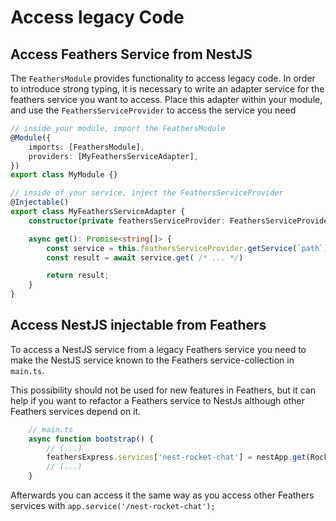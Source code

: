 # Access legacy Code

## Access Feathers Service from NestJS

The `FeathersModule` provides functionality to access legacy code. In order to introduce strong typing, it is necessary to write an adapter service for the feathers service you want to access. Place this adapter within your module, and use the `FeathersServiceProvider` to access the service you need

```TypeScript
// inside your module, import the FeathersModule
@Module({
    imports: [FeathersModule],
    providers: [MyFeathersServiceAdapter],
})
export class MyModule {}

// inside of your service, inject the FeathersServiceProvider
@Injectable()
export class MyFeathersServiceAdapter {
    constructor(private feathersServiceProvider: FeathersServiceProvider) {}

    async get(): Promise<string[]> {
        const service = this.feathersServiceProvider.getService(`path`);
        const result = await service.get( /* ... */)

        return result;
    }
}
```

## Access NestJS injectable from Feathers

To access a NestJS service from a legacy Feathers service you need to make the NestJS service known to the Feathers service-collection in `main.ts`.

This possibility should not be used for new features in Feathers, but it can help if you want to refactor a Feathers service to NestJs although other Feathers services depend on it.

```TypeScript
    // main.ts
    async function bootstrap() {
        // (...)
        feathersExpress.services['nest-rocket-chat'] = nestApp.get(RocketChatService);
        // (...)
    }
```

Afterwards you can access it the same way as you access other Feathers services with
`app.service('/nest-rocket-chat');`
